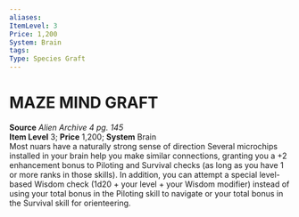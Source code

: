 ```yaml
---
aliases: 
ItemLevel: 3
Price: 1,200
System: Brain
tags: 
Type: Species Graft
---
```

# MAZE MIND GRAFT
**Source** _Alien Archive 4 pg. 145_  
**Item Level** 3; **Price** 1,200; **System** Brain  
Most nuars have a naturally strong sense of direction Several microchips installed in your brain help you make similar connections, granting you a +2 enhancement bonus to Piloting and Survival checks (as long as you have 1 or more ranks in those skills). In addition, you can attempt a special level-based Wisdom check (1d20 + your level + your Wisdom modifier) instead of using your total bonus in the Piloting skill to navigate or your total bonus in the Survival skill for orienteering.